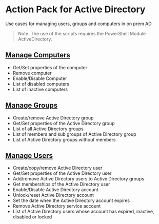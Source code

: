 # Action Pack for Active Directory
Use cases for managing users, groups and computers in on prem AD
> Note: The use of the scripts requires the PowerShell Module ActiveDirectory.

## [Manage Computers](./Computers)

+ Get/Set properties of the computer
+ Remove computer
+ Enable/Disable Computer
+ List of disabled computers
+ List of inactive computers

## [Manage Groups](./Groups)

+ Create/remove Active Directory group
+ Get/Set properties of the Active Directory group 
+ List of all Active Directory groups
+ List of members and sub groups of Active Directory group
+ List of Active Directory groups without members

## [Manage Users](./Users)

+ Create/copy/remove Active Directory user
+ Get/Set properties of the Active Directory user
+ Add/remove Active Directory users to Active Directory groups
+ Get memberships of the Active Directory user
+ Enable/Disable Active Directory account
+ Unlock/reset Active Directory account
+ Set the date when the Active Directory account expires
+ Remove Active Directory service account
+ List of Active Directory users whose account has expired, inactive, disabled or locked
